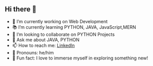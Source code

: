 ## Hi there 👋

- 🌟 I’m currently working on Web Development
- 📚 I’m currently learning PYTHON, JAVA, JavaScript,MERN
- 🤝 I’m looking to collaborate on PYTHON Projects
- 💬 Ask me about JAVA, PYTHON
- 📫 How to reach me: [LinkedIn](https://www.linkedin.com/in/shritej-kv-479b99276/)
- 🌈 Pronouns: he/him
- 🎉 Fun fact: I love to immerse myself in exploring something new!

